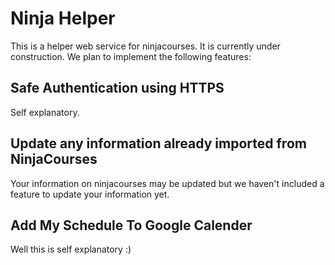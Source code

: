 Ninja Helper
============

This is a helper web service for ninjacourses. It is currently under construction. We plan to implement the following features:

Safe Authentication using HTTPS
-------------------------------

Self explanatory.

Update any information already imported from NinjaCourses
---------------------------------------------------------

Your information on ninjacourses may be updated but we haven't included a feature to update your information yet.

Add My Schedule To Google Calender
----------------------------------

Well this is self explanatory :)
